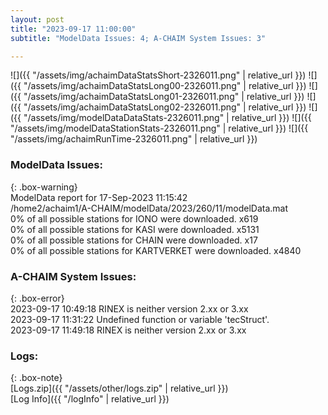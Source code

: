 ```yaml
---
layout: post
title: "2023-09-17 11:00:00"
subtitle: "ModelData Issues: 4; A-CHAIM System Issues: 3"

---
```


![]({{ "/assets/img/achaimDataStatsShort-2326011.png" | relative_url }})
![]({{ "/assets/img/achaimDataStatsLong00-2326011.png" | relative_url }})
![]({{ "/assets/img/achaimDataStatsLong01-2326011.png" | relative_url }})
![]({{ "/assets/img/achaimDataStatsLong02-2326011.png" | relative_url }})
![]({{ "/assets/img/modelDataDataStats-2326011.png" | relative_url }})
![]({{ "/assets/img/modelDataStationStats-2326011.png" | relative_url }})
![]({{ "/assets/img/achaimRunTime-2326011.png" | relative_url }})


### ModelData Issues:  
  
{: .box-warning}  
 ModelData report for 17-Sep-2023 11:15:42   
 /home2/achaim1/A-CHAIM/modelData/2023/260/11/modelData.mat   
 0% of all possible stations for IONO were downloaded. x619   
 0% of all possible stations for KASI were downloaded. x5131   
 0% of all possible stations for CHAIN were downloaded. x17   
 0% of all possible stations for KARTVERKET were downloaded. x4840   
  
### A-CHAIM System Issues:  
  
{: .box-error}  
2023-09-17 10:49:18 RINEX is neither version 2.xx or 3.xx  
2023-09-17 11:31:22 Undefined function or variable 'tecStruct'.  
2023-09-17 11:49:18 RINEX is neither version 2.xx or 3.xx  

### Logs:  
  
{: .box-note}  
[Logs.zip]({{ "/assets/other/logs.zip" | relative_url }})  
[Log Info]({{ "/logInfo" | relative_url }})  
